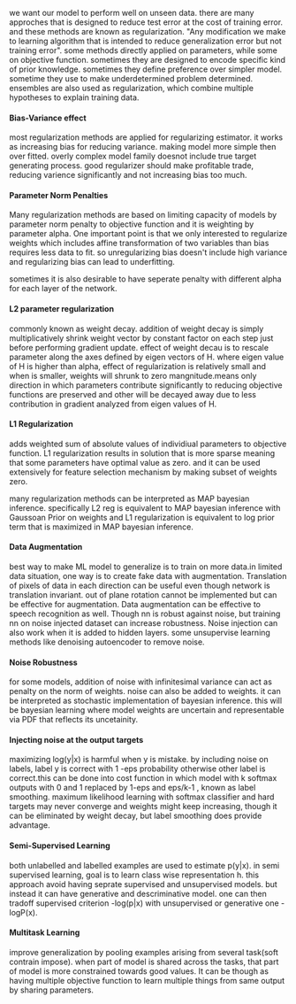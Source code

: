 we want our model to perform well on unseen data. there are many approches that is designed to reduce test error at 
the cost of training error. and these methods are known as regularization. "Any modification we make to learning
algorithm that is intended to reduce generalization error but not training error". some methods directly applied
on parameters, while some on objective function. sometimes they are designed to encode specific kind of
prior knowledge. sometimes they define preference over simpler model. sometime they use to make underdetermined problem
determined. ensembles are also used as regularization, which combine multiple hypotheses to explain training data.

#### Bias-Variance effect
most regularization methods are applied for regularizing estimator. it works as increasing bias for reducing variance.
making model more simple then over fitted. overly complex model family doesnot include true target 
generating process. good regularizer should make profitable trade, reducing varience significantly and not increasing
bias too much.

#### Parameter Norm Penalties
Many regularization methods are based on limiting capacity of models by parameter norm penalty to objective 
function and it is weighting by parameter alpha. One important point is that we only interested to regularize 
weights which includes affine transformation of two variables than bias requires less data to fit. so unregularizing bias
doesn't include high variance and regularizing bias can lead to underfitting.<br />

sometimes it is also desirable to have seperate penalty with different alpha for each layer of the network.

#### L2 parameter regularization
commonly known as weight decay. addition of weight decay is simply multiplicatively shrink weight vector by constant
factor on each step just before performing gradient update. effect of weight decau is to rescale parameter along the 
axes defined by eigen vectors of H. where eigen value of H is higher than alpha, effect of regularization is
relatively small and when is smaller, weights will shrunk to zero mangnitude.means only direction in which parameters 
contribute significantly to reducing objective functions are preserved and other will be decayed away due to less
contribution in gradient analyzed from eigen values of H.

#### L1 Regularization
adds weighted sum of absolute values of individiual parameters to objective function. L1 regularization results in solution
that is more sparse meaning that some parameters have optimal value as zero. and it can be used extensively for feature 
selection mechanism by making subset of weights zero. 

many regularization methods can be interpreted as MAP bayesian inference. specifically L2 reg is equivalent
to MAP bayesian inference with Gaussoan Prior on weights and L1 regularization is equivalent to log prior
term that is maximized in MAP bayesian inference.

#### Data Augmentation
best way to make ML model to generalize is to train on more data.in limited data situation, one way is to
create fake data with augmentation. Translation of pixels of data in each direction can be useful even though
network is translation invariant. out of plane rotation cannot be implemented but can be effective for augmentation.
Data augmentation can be effective to speech recognition as well. Though nn is robust against noise, but training
nn on noise injected dataset can increase robustness. Noise injection can also work when it is added
 to hidden layers. some unsupervise learning methods like denoising autoencoder to remove noise.

#### Noise Robustness
for some models, addition of noise with infinitesimal variance can act as penalty on the norm of weights.
noise can also be added to weights. it can be interpreted as stochastic implementation of bayesian inference.
this will be bayesian learning where model weights are uncertain and representable via PDF that reflects its uncetainity.

#### Injecting noise at the output targets
maximizing log(y|x) is harmful when y is mistake. by including noise on labels, label y is correct with 1 -eps probability 
otherwise other label is correct.this can be done into cost function in which model with k softmax outputs with 0 and 1 replaced
by 1-eps and eps/k-1 , known as label smoothing. maximum likelihood learning with softmax classifier
and hard targets may never converge and weights might keep increasing, though it can be eliminated by
weight decay, but label smoothing does provide advantage.

#### Semi-Supervised Learning
both unlabelled and labelled examples are used to estimate p(y|x). in semi supervised learning, goal is
to learn class wise representation h. this approach avoid having seprate supervised and unsupervised models.
but instead it can have generative and descriminative model. one can then tradoff supervised criterion
-log(p|x) with unsupervised or generative one -logP(x).

#### Multitask Learning
improve generalization by pooling examples arising from several task(soft contrain impose). when part of 
model is shared across the tasks, that part of model is more constrained towards good values. It can be though
as having multiple objective function to learn multiple things from same output by sharing parameters.


